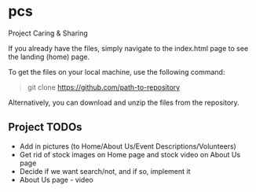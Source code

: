 pcs
===

Project Caring &amp; Sharing

If you already have the files, simply navigate to the index.html page to see the landing (home) page.

To get the files on your local machine, use the following command:

> git clone https://github.com/path-to-repository

Alternatively, you can download and unzip the files from the repository.


## Project TODOs
* Add in pictures (to Home/About Us/Event Descriptions/Volunteers)
* Get rid of stock images on Home page and stock video on About Us page
* Decide if we want search/not, and if so, implement it
* About Us page - video

